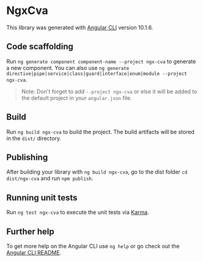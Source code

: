# NgxCva

This library was generated with [Angular CLI](https://github.com/angular/angular-cli) version 10.1.6.

## Code scaffolding

Run `ng generate component component-name --project ngx-cva` to generate a new component. You can also use `ng generate directive|pipe|service|class|guard|interface|enum|module --project ngx-cva`.
> Note: Don't forget to add `--project ngx-cva` or else it will be added to the default project in your `angular.json` file. 

## Build

Run `ng build ngx-cva` to build the project. The build artifacts will be stored in the `dist/` directory.

## Publishing

After building your library with `ng build ngx-cva`, go to the dist folder `cd dist/ngx-cva` and run `npm publish`.

## Running unit tests

Run `ng test ngx-cva` to execute the unit tests via [Karma](https://karma-runner.github.io).

## Further help

To get more help on the Angular CLI use `ng help` or go check out the [Angular CLI README](https://github.com/angular/angular-cli/blob/master/README.md).

